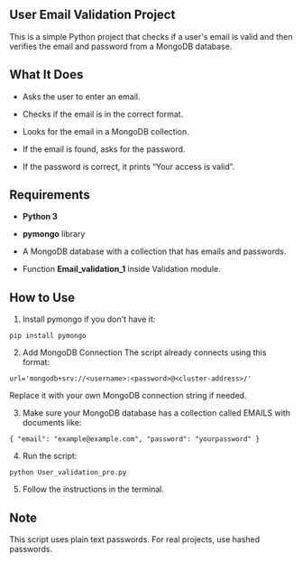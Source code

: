 ## User Email Validation Project

This is a simple Python project that checks if a user's email is valid and then verifies the email and password from a MongoDB database.

## What It Does

+ Asks the user to enter an email.

+ Checks if the email is in the correct format.

+ Looks for the email in a MongoDB collection.

+ If the email is found, asks for the password.

+ If the password is correct, it prints “Your access is valid”.


## Requirements

+ **Python 3**

+ **pymongo** library

+ A MongoDB database with a collection that has emails and passwords.

+ Function **Email_validation_1** inside Validation module.


## How to Use

1. Install pymongo if you don't have it:
```
pip install pymongo

```

2. Add MongoDB Connection
The script already connects using this format:
```
url='mongodb+srv://<username>:<password>@<cluster-address>/'

 ```
Replace it with your own MongoDB connection string if needed.

3. Make sure your MongoDB database has a collection called EMAILS with documents like:
```
{ "email": "example@example.com", "password": "yourpassword" }

```
4. Run the script:
```
python User_validation_pro.py

```
5. Follow the instructions in the terminal.

## Note

This script uses plain text passwords. For real projects, use hashed passwords.


